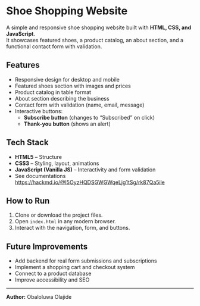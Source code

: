 # Shoe Shopping Website

A simple and responsive shoe shopping website built with **HTML, CSS, and JavaScript**.  
It showcases featured shoes, a product catalog, an about section, and a functional contact form with validation.

## Features
- Responsive design for desktop and mobile
- Featured shoes section with images and prices
- Product catalog in table format
- About section describing the business
- Contact form with validation (name, email, message)
- Interactive buttons:
  - **Subscribe button** (changes to “Subscribed” on click)
  - **Thank-you button** (shows an alert)

## Tech Stack
- **HTML5** – Structure  
- **CSS3** – Styling, layout, animations  
- **JavaScript (Vanilla JS)** – Interactivity and form validation
- See documentations https://hackmd.io/@I5OyzHQDSGWGWqeLjg1tSg/rk87Qa5ile

## How to Run
1. Clone or download the project files.  
2. Open `index.html` in any modern browser.  
3. Interact with the navigation, form, and buttons.  

## Future Improvements
- Add backend for real form submissions and subscriptions  
- Implement a shopping cart and checkout system  
- Connect to a product database  
- Improve accessibility and SEO  

---

**Author:** Obaloluwa Olajide  
